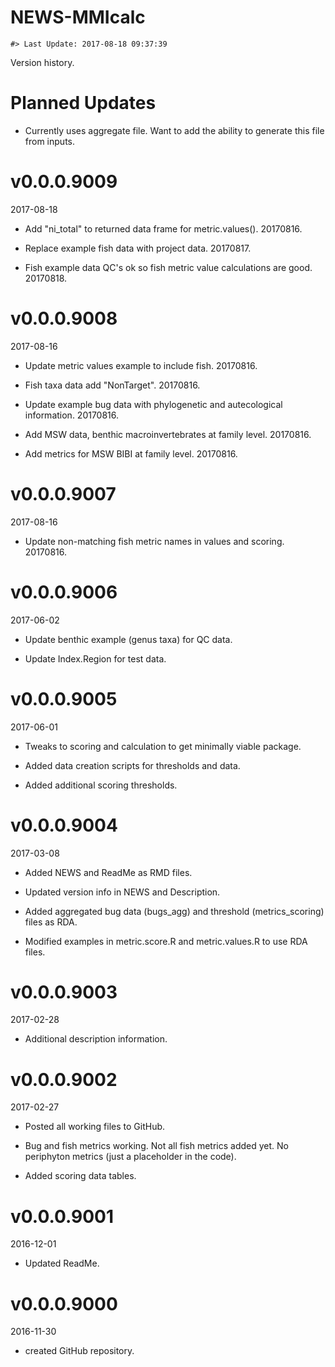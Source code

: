 NEWS-MMIcalc
================

<!-- NEWS.md is generated from NEWS.Rmd. Please edit that file -->
    #> Last Update: 2017-08-18 09:37:39

Version history.

Planned Updates
===============

-   Currently uses aggregate file. Want to add the ability to generate this file from inputs.

v0.0.0.9009
===========

2017-08-18

-   Add "ni\_total" to returned data frame for metric.values(). 20170816.

-   Replace example fish data with project data. 20170817.

-   Fish example data QC's ok so fish metric value calculations are good. 20170818.

v0.0.0.9008
===========

2017-08-16

-   Update metric values example to include fish. 20170816.

-   Fish taxa data add "NonTarget". 20170816.

-   Update example bug data with phylogenetic and autecological information. 20170816.

-   Add MSW data, benthic macroinvertebrates at family level. 20170816.

-   Add metrics for MSW BIBI at family level. 20170816.

v0.0.0.9007
===========

2017-08-16

-   Update non-matching fish metric names in values and scoring. 20170816.

v0.0.0.9006
===========

2017-06-02

-   Update benthic example (genus taxa) for QC data.

-   Update Index.Region for test data.

v0.0.0.9005
===========

2017-06-01

-   Tweaks to scoring and calculation to get minimally viable package.

-   Added data creation scripts for thresholds and data.

-   Added additional scoring thresholds.

v0.0.0.9004
===========

2017-03-08

-   Added NEWS and ReadMe as RMD files.

-   Updated version info in NEWS and Description.

-   Added aggregated bug data (bugs\_agg) and threshold (metrics\_scoring) files as RDA.

-   Modified examples in metric.score.R and metric.values.R to use RDA files.

v0.0.0.9003
===========

2017-02-28

-   Additional description information.

v0.0.0.9002
===========

2017-02-27

-   Posted all working files to GitHub.

-   Bug and fish metrics working. Not all fish metrics added yet. No periphyton metrics (just a placeholder in the code).

-   Added scoring data tables.

v0.0.0.9001
===========

2016-12-01

-   Updated ReadMe.

v0.0.0.9000
===========

2016-11-30

-   created GitHub repository.
